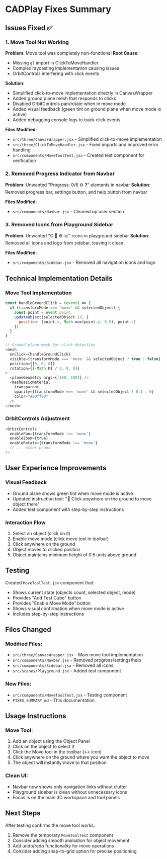# CADPlay Fixes Summary

## Issues Fixed ✅

### 1. Move Tool Not Working
**Problem**: Move tool was completely non-functional
**Root Cause**: 
- Missing `gl` import in ClickToMoveHandler
- Complex raycasting implementation causing issues
- OrbitControls interfering with click events

**Solution**:
- Simplified click-to-move implementation directly in CanvasWrapper
- Added ground plane mesh that responds to clicks
- Disabled OrbitControls pan/rotate when in move mode
- Added visual feedback (green tint on ground plane when move mode is active)
- Added debugging console logs to track click events

**Files Modified**:
- `src/three/CanvasWrapper.jsx` - Simplified click-to-move implementation
- `src/three/ClickToMoveHandler.jsx` - Fixed imports and improved error handling
- `src/components/MoveToolTest.jsx` - Created test component for verification

### 2. Removed Progress Indicator from Navbar
**Problem**: Unwanted "Progress: 0/6 ⚙️ ❓" elements in navbar
**Solution**: Removed progress bar, settings button, and help button from navbar

**Files Modified**:
- `src/components/Navbar.jsx` - Cleaned up user section

### 3. Removed Icons from Playground Sidebar
**Problem**: Unwanted "C 📁 ⚙️ 📊" icons in playground sidebar
**Solution**: Removed all icons and logo from sidebar, leaving it clean

**Files Modified**:
- `src/components/Sidebar.jsx` - Removed all navigation icons and logo

## Technical Implementation Details

### Move Tool Implementation
```javascript
const handleGroundClick = (event) => {
  if (transformMode === 'move' && selectedObject) {
    const point = event.point
    updateObject(selectedObject.id, {
      position: [point.x, Math.max(point.y, 0.5), point.z]
    })
  }
}

// Ground plane mesh for click detection
<mesh
  onClick={handleGroundClick}
  visible={transformMode === 'move' && selectedObject ? true : false}
  position={[0, 0, 0]}
  rotation={[-Math.PI / 2, 0, 0]}
>
  <planeGeometry args={[100, 100]} />
  <meshBasicMaterial 
    transparent 
    opacity={transformMode === 'move' && selectedObject ? 0.1 : 0}
    color="#00ff00"
  />
</mesh>
```

### OrbitControls Adjustment
```javascript
<OrbitControls
  enablePan={transformMode !== 'move'}
  enableZoom={true}
  enableRotate={transformMode !== 'move'}
  // ... other props
/>
```

## User Experience Improvements

### Visual Feedback
- Ground plane shows green tint when move mode is active
- Updated instruction text: "🎯 Click anywhere on the ground to move object there"
- Added test component with step-by-step instructions

### Interaction Flow
1. Select an object (click on it)
2. Enable move mode (click move tool in toolbar)
3. Click anywhere on the ground
4. Object moves to clicked position
5. Object maintains minimum height of 0.5 units above ground

## Testing

Created `MoveToolTest.jsx` component that:
- Shows current state (objects count, selected object, mode)
- Provides "Add Test Cube" button
- Provides "Enable Move Mode" button
- Shows visual confirmation when move mode is active
- Includes step-by-step instructions

## Files Changed

### Modified Files:
- `src/three/CanvasWrapper.jsx` - Main move tool implementation
- `src/components/Navbar.jsx` - Removed progress/settings/help
- `src/components/Sidebar.jsx` - Removed all icons
- `src/scenes/Playground.jsx` - Added test component

### New Files:
- `src/components/MoveToolTest.jsx` - Testing component
- `FIXES_SUMMARY.md` - This documentation

## Usage Instructions

### Move Tool:
1. Add an object using the Object Panel
2. Click on the object to select it
3. Click the Move tool in the toolbar (↔️ icon)
4. Click anywhere on the ground where you want the object to move
5. The object will instantly move to that position

### Clean UI:
- Navbar now shows only navigation links without clutter
- Playground sidebar is clean without unnecessary icons
- Focus is on the main 3D workspace and tool panels

## Next Steps

After testing confirms the move tool works:
1. Remove the temporary `MoveToolTest` component
2. Consider adding smooth animation for object movement
3. Add undo/redo functionality for move operations
4. Consider adding snap-to-grid option for precise positioning
